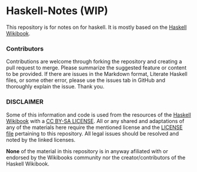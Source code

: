 Haskell-Notes (WIP)
=============

This repository is for notes on for haskell. It is mostly based on the [Haskell Wikibook](https://en.wikibooks.org/wiki/Haskell).


### Contributors

Contributions are welcome through forking the repository and creating a pull request to merge. Please summarize the suggested feature or content to be provided. If there are issues in the Markdown format, Literate Haskell files, or some other error, please use the issues tab in GitHub and thoroughly explain the issue. Thank you.


### DISCLAIMER

Some of this information and code is used from the resources of the [Haskell Wikibook](https://en.wikibooks.org/wiki/Haskell) with a [CC BY-SA LICENSE](https://creativecommons.org/licenses/by-sa/3.0/). All or any shared and adaptations of any of the materials here require the mentioned license and the [LICENSE file](https://github.com/Jessie-Park/Haskell-Notes/blob/master/LICENSE.md) pertaining to this repository. All legal issues should be resolved and noted by the linked licenses.

**None** of the material in this repository is in anyway afiliated with or endorsed by the Wikibooks community nor the creator/contributors of the Haskell Wikibook.
